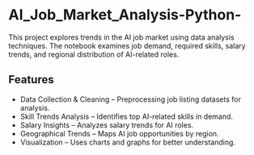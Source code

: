 # AI_Job_Market_Analysis-Python-
This project explores trends in the AI job market using data analysis techniques. The notebook examines job demand, required skills, salary trends, and regional distribution of AI-related roles.

## Features
- Data Collection & Cleaning – Preprocessing job listing datasets for analysis.
- Skill Trends Analysis – Identifies top AI-related skills in demand.
- Salary Insights – Analyzes salary trends for AI roles.
- Geographical Trends – Maps AI job opportunities by region.
- Visualization – Uses charts and graphs for better understanding.

